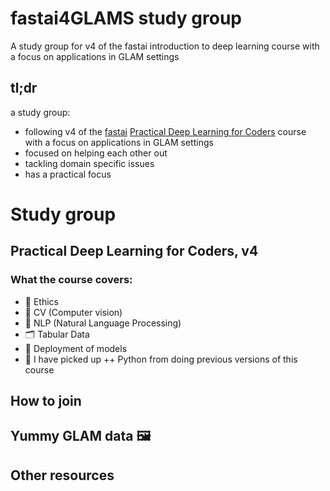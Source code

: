 # fastai4GLAMS study group 
A study group for v4 of the fastai introduction to deep learning course with a focus on applications in GLAM settings 

## tl;dr 
a study group:
- following v4 of the [fastai](https://www.fast.ai/) [Practical Deep Learning for Coders](https://course.fast.ai/) course with a focus on applications in GLAM settings 
- focused on helping each other out 
- tackling domain specific issues 
- has a practical focus 


# Study group 


## Practical Deep Learning for Coders, v4

### What the course covers:
- 🤔 Ethics 
- 👀 CV (Computer vision)
- 📖 NLP (Natural Language Processing) 
- 🗂 Tabular Data 
- 🤖 Deployment of models 
- 🐍 I have picked up ++ Python from doing previous versions of this course

## How to join


## Yummy GLAM data 🖼


## Other resources 
